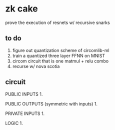 # zk cake

prove the execution of resnets w/ recursive snarks 

## to do 
1. figure out quantization scheme of circomlib-ml
1. train a quantized three layer FFNN on MNIST 
1. circom circuit that is one matmul + relu combo 
1. recurse w/ nova scotia 

## circuit 

PUBLIC INPUTS 
1. 

PUBLIC OUTPUTS (symmetric with inputs)
1. 

PRIVATE INPUTS 
1. 

LOGIC
1. 